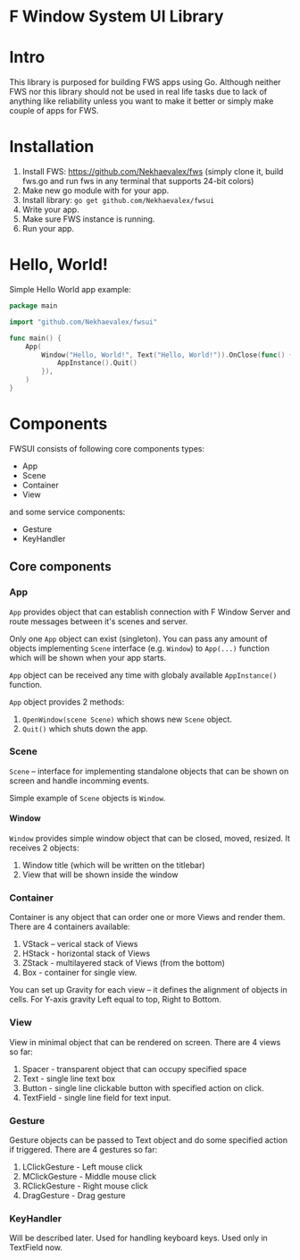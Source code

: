 # F Window System UI Library

# Intro
This library is purposed for building FWS apps using Go.
Although neither FWS nor this library should not be used in real life tasks due to lack of anything like reliability unless you want to make it better or simply make couple of apps for FWS.

# Installation
1. Install FWS: https://github.com/Nekhaevalex/fws (simply clone it, build fws.go and run fws in any terminal that supports 24-bit colors)
2. Make new go module with for your app.
3. Install library: `go get github.com/Nekhaevalex/fwsui`
4. Write your app.
5. Make sure FWS instance is running.
6. Run your app.

# Hello, World!
Simple Hello World app example:
```go
package main

import "github.com/Nekhaevalex/fwsui"

func main() {
    App(
        Window("Hello, World!", Text("Hello, World!")).OnClose(func() {
	    	AppInstance().Quit()
	    }),
    )
}
```

# Components
FWSUI consists of following core components types:

* App
* Scene
* Container
* View

and some service components:
* Gesture
* KeyHandler

## Core components
### App
`App` provides object that can establish connection with F Window Server and route messages between it's scenes and server.

Only one `App` object can exist (singleton). You can pass any amount of objects implementing `Scene` interface (e.g. `Window`) to `App(...)` function which will be shown when your app starts.

`App` object can be received any time with globaly available `AppInstance()` function.

`App` object provides 2 methods:
1. `OpenWindow(scene Scene)` which shows new `Scene` object.
2. `Quit()` which shuts down the app.

### Scene
`Scene` – interface for implementing standalone objects that can be shown on screen and handle incomming events.

Simple example of `Scene` objects is `Window`.

#### Window
`Window` provides simple window object that can be closed, moved, resized. It receives 2 objects:
1. Window title (which will be written on the titlebar)
2. View that will be shown inside the window

### Container
Container is any object that can order one or more Views and render them.
There are 4 containers available:
1. VStack – verical stack of Views
2. HStack - horizontal stack of Views
3. ZStack - multilayered stack of Views (from the bottom)
4. Box - container for single view.

You can set up Gravity for each view – it defines the alignment of objects in cells. For Y-axis gravity Left equal to top, Right to Bottom.

### View
View in minimal object that can be rendered on screen.
There are 4 views so far:
1. Spacer - transparent object that can occupy specified space
2. Text - single line text box
3. Button - single line clickable button with specified action on click.
4. TextField - single line field for text input.

### Gesture
Gesture objects can be passed to Text object and do some specified action if triggered. There are 4 gestures so far:
1. LClickGesture - Left mouse click
2. MClickGesture - Middle mouse click
3. RClickGesture - Right mouse click
4. DragGesture - Drag gesture

### KeyHandler
Will be described later. Used for handling keyboard keys. Used only in TextField now.